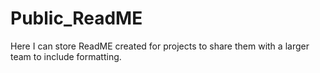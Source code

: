 # Public_ReadME
Here I can store ReadME created for projects to share them with a larger team to include formatting. 
